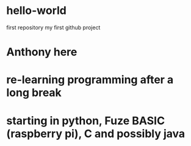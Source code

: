 # hello-world
first repository
my first github project

# Anthony here
# re-learning programming after a long break
# starting in python, Fuze BASIC (raspberry pi), C and possibly java
